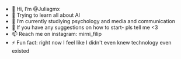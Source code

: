 - 👋 Hi, I’m @Juliagmx
- 👀 Trying to learn all about AI 
- 🌱 I’m currently studiying psychology and media and communication
- 💞️ If you have any suggestions on how to start- pls tell me <3
- 📫 Reach me on instagram: mirni_filip
- ⚡ Fun fact: right now I feel like I didn't even knew technology even existed
